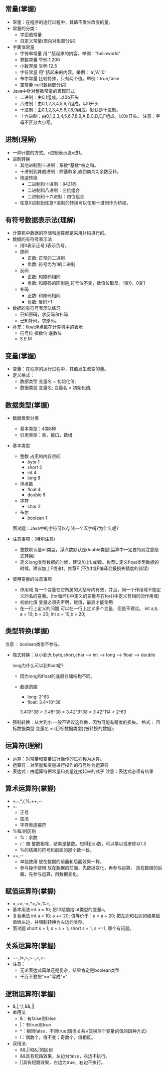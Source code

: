 ## 常量(掌握)

- 常量：在程序的运行过程中，其值不发生改变的量。
- 常量的分类：
  - 字面值常量
  - 自定义常量(面向对象部分讲)
- 字面值常量
  - 字符串常量 用""括起来的内容。举例："helloworld"
  - 整数常量 举例:1,200
  - 小数常量 举例:12.5
  - 字符常量 用''括起来的内容。举例：'a','A','0'
  - 布尔常量 比较特殊，只有两个值。举例：true,false
  - 空常量 null(数组部分讲)
- Java中针对整数常量的表现形式
  - 二进制：由0,1组成。以0b开头
  - 八进制：由0,1,2,3,4,5,6,7组成。以0开头
  - 十进制：由0,1,2,3,4,5,6,7,8,9组成。默认是十进制。
  - 十六进制：由0,1,2,3,4,5,6,7,8,9,A,B,C,D,E,F组成。以0x开头。
    注意：字母不区分大小写。

## 进制(理解)

- 一种计数的方式。x进制表示逢x进1。
- 进制转换
  - 其他进制到十进制：系数*基数^权之和。
  - 十进制到其他进制：除基取余,直到商为0,余数反转。
  - 快速转换
    - 二进制和十进制：8421码
    - 二进制和八进制：三位组合
    - 二进制和十六进制：四位组合
  - 任意X进制到任意Y进制的转换可以使用十进制作为桥梁。

## 有符号数据表示法(理解)

- 计算机中数据的存储和运算都是采用补码进行的。
- 数据的有符号表示法
  - 用0表示正号,1表示负号。
  - 原码
    - 正数: 正常的二进制
    - 负数: 符号为为1的二进制
  - 反码
    - 正数: 和原码相同
    - 负数: 和原码的区别是,符号位不变，数值位取反。1变0，0变1
  - 补码
    - 正数: 和原码相同
    - 负数: 反码+1
- 数据的有符号表示法练习
  - 已知原码，求反码和补码
  - 已知补码，求原码。
- 补充：float浮点数在计算机中的表示
  - 符号位		指数位		底数位
  - S		E		M

## 变量(掌握)

- 变量：在程序的运行过程中，其值发生改变的量。
- 定义格式：
  - 数据类型 变量名 = 初始化值;
  - 数据类型 变量名;
    变量名 = 初始化值;

## 数据类型(掌握)

- 数据类型分类
  - 基本类型：4类8种
  - 引用类型：类，接口，数组
- 基本类型
  - 整数 占用的内存空间
    - byte 1
    - short 2
    - int 4
    - long 8
  - 浮点数
    - float 4
    - double 8
  - 字符
    - char 2
  - 布尔
    - boolean 1

  面试题：Java中的字符可以存储一个汉字吗?为什么呢?
- 注意事项：(特别注意)
  - 整数默认是int类型，浮点数默认是double类型(运算中一定要特别注意隐式转换)
  - 定义long类型数据的时候，建议加上L或者l。推荐L
    定义float类型数据的时候，建议加上F或者f。推荐F
    (不加f或F编译会报损失精度的错误)
- 使用变量的注意事项
  - 作用域
    每一个变量在它所属的大括号内有效，并且，同一个作用域不能定义同名的变量。(for循环()中定义的变量与在for{}中定义有相同的作用域)
  - 初始化值
    变量必须先声明，赋值，最后才能使用
  - 在一行上定义的问题
    可以在一行上定义多个变量，但是不建议。
    int a,b;
    a = 10;
    b = 20;
    int a = 10,b = 20;

## 类型转换(掌握)

注意：
boolean类型不参与。
- 隐式转换：从小到大
  byte,short,char --> int --> long --> float --> double

  long为什么可以到float呢?
  - 因为long和float的底层存储结构不同。
  - 数据范围
    - long: 2^63
    - float: 3.4*10^38

    3.4*10^38 > 3.4*8^38 = 3.4*2^3^38 = 3.4*2^114 > 2^63
- 强制转换：从大到小
  一般不建议这样做，因为可能有精度的损失。
  格式：
    目标数据类型 变量名 = (目标数据类型)(被转换的数据);

## 运算符(理解)

- 运算：对常量和变量进行操作的过程称为运算。
- 运算符：对常量和变量进行操作的符号称为运算符
- 表达式：由运算符把常量和变量连接起来的式子
  注意：表达式必须有结果

## 算术运算符(掌握)

- +,-,*,/,%,++,--
- +:
  - 正号
  - 加法
  - 字符串连接符
- %和/的区别
  - %：余数
  - /：商
    整数相除，结果是整数。想得到小数，可以乘以或者除以1.0
  - %的结果的符号和前面的那个数一致。
- ++,--
  - 单独使用
    放在数据的前面和后面效果一样。
  - 参与操作使用
    放在数据的前面，先数据变化，再参与运算。
    放在数据的后面，先参与运算，再数据变化。

## 赋值运算符(掌握)

- =,+=,-=,*=,/=,%=,...
- 基本用法
  int a = 10;
  把10赋值给int类型的变量a。
- 复合用法
  int a = 10;
  a += 20;
  值等价于：a = a + 20;
  把左边和右边的结果赋值给左边，并强制转换为左边的类型。
- 面试题
  short s = 1; s = s + 1;
  short s = 1, s +=1;
  哪个有问题。

## 关系运算符(掌握)

- ==,!=,>,>=,<,<=
- 注意：
  - 无论表达式简单还是复杂，结果肯定是boolean类型
  - 千万不要把"=="写成"="

## 逻辑运算符(掌握)

- &,|,^,!,&&,||
- 单用法
  - &：有false则false
  - |：有true则true
  - ^：相同false，不同true(情侣关系)(交换两个变量的值的四种方式)
  - !：偶数个，值不变；奇数个，值相反。
- 双用法:
  - &&,||和&,|的区别
  - &&具有短路效果，左边为false，右边不执行。
  - ||具有短路效果，左边为true，右边不执行。